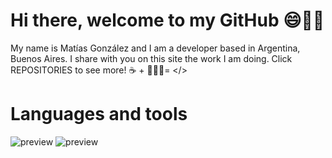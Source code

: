 # Hi there, welcome to my GitHub 😄👋🏼
My name is Matías González and I am a developer based in Argentina, Buenos Aires. I share with you on this site the work I am doing. Click REPOSITORIES to see more!
☕️ + 👨🏽‍💻= </>

# Languages and tools
![preview](https://img.shields.io/badge/React-20232A?style=for-the-badge&logo=react&logoColor=61DAFB) ![preview](https://img.shields.io/badge/VSCode-0078D4?style=for-the-badge&logo=visual%20studio%20code&logoColor=white)
